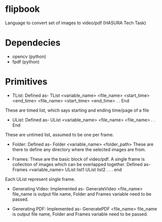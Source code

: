 # flipbook
Language to convert set of images to video/pdf (HASURA Tech Task)

# Dependecies
* opencv (python)
* fpdf (python)

# Primitives
* TList: Defined as-
TList <variable_name>
<file_name> <start_time> <end_time>
<file_name> <start_time> <end_time>
.
.
End

These are timed list, which says starting and ending time/page of a file

* UList: Defined as-
UList <variable_name>
<file_name>
<file_name>
.
.
End

These are untimed list, assumed to be one per frame.

* Folder: Defined as-
Folder <variable_name> <folder_path>
These are there to define any directory where the selected images are from.

* Frames: These are the basic block of video/pdf. A single frame is collection of images which can be overlapped together. Defined as-
Frames <variable_name>
UList list1
UList list2
.
.
.
end

Each UList represent single frame.

* Generating Video: Implemented as-
GenerateVideo <file_name> <Folder> <Frames>
file_name is output file name, Folder and Frames variable need to be passed.

* Generating PDF: Implemented as-
GeneratePDF <file_name> <Folder> <Frames>
file_name is output file name, Folder and Frames variable need to be passed.